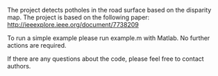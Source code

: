 The project detects potholes in the road surface based on the disparity map. 
The project is based on the following paper: http://ieeexplore.ieee.org/document/7738209

To run a simple example please run example.m with Matlab. No further actions are required.

If there are any questions about the code, please feel free to contact authors.